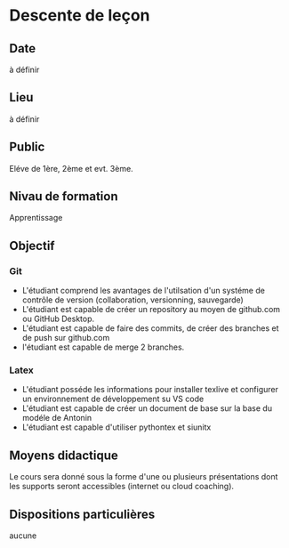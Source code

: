 # Descente de leçon
## Date
à définir

## Lieu
à définir

## Public
Eléve de 1ère, 2ème et evt. 3ème.

## Nivau de formation
Apprentissage

## Objectif
### Git
- L'étudiant comprend les avantages de l'utilsation d'un systéme de contrôle de version (collaboration, versionning, sauvegarde)
- L'étudiant est capable de créer un repository au moyen de github.com ou GitHub Desktop.
- L'étudiant est capable de faire des commits, de créer des branches et de push sur github.com
- l'étudiant est capable de merge 2 branches.

### Latex
- L'étudiant posséde les informations pour installer texlive et configurer un environnement de développement su VS code
- L'étudiant est capable de créer un document de base sur la base du modéle de Antonin
- L'étudiant est capable d'utiliser pythontex et siunitx

## Moyens didactique
Le cours sera donné sous la forme d'une ou plusieurs présentations dont les supports seront accessibles (internet ou cloud coaching).

## Dispositions particulières
aucune

